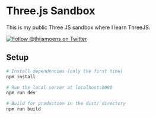 # Three.js Sandbox

This is my public Three JS sandbox where I learn ThreeJS.

[![Follow @thijsmoens on Twitter](https://img.shields.io/badge/THIJSMOENS-gray.svg?colorA=6cc24a&colorB=6cc24a&style=flat)](https://twitter.com/thijsmoens/)


## Setup
```bash
# Install dependencies (only the first time)
npm install

# Run the local server at localhost:8080
npm run dev

# Build for production in the dist/ directory
npm run build
```
